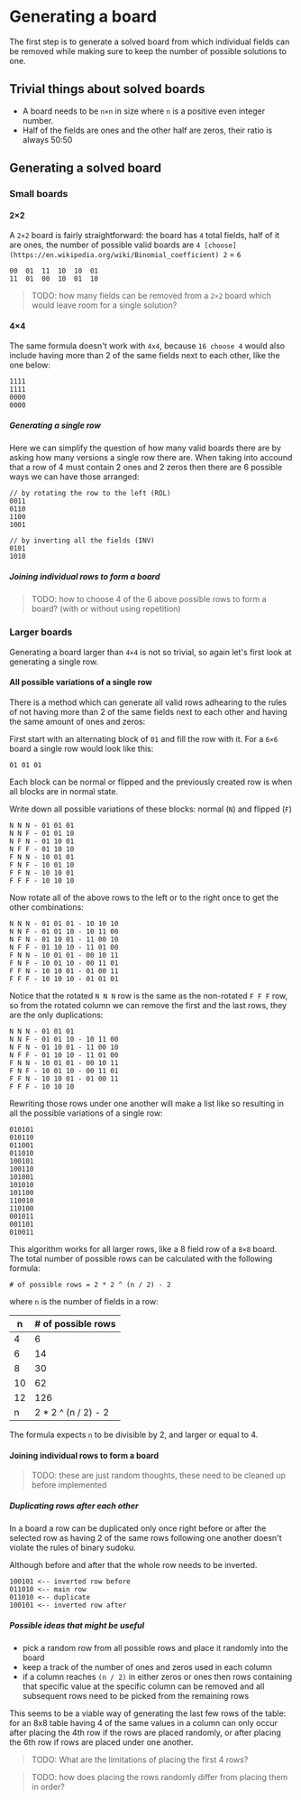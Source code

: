 # Generating a board

The first step is to generate a solved board from which individual fields can be removed while making sure
to keep the number of possible solutions to one.

## Trivial things about solved boards

- A board needs to be `n×n` in size where `n` is a positive even integer number.
- Half of the fields are ones and the other half are zeros, their ratio is always 50:50

## Generating a solved board

### Small boards

#### 2×2

A `2×2` board is fairly straightforward: the board has `4` total fields, half of it are ones, the number of possible
valid boards are `4 [choose](https://en.wikipedia.org/wiki/Binomial_coefficient) 2` = `6`

```
00  01  11  10  10  01
11  01  00  10  01  10
```

> TODO: how many fields can be removed from a `2×2` board which would leave room for a single solution?

#### 4×4

The same formula doesn't work with `4x4`, because `16 choose 4` would also include having more than 2 of the same
fields next to each other, like the one below:

```
1111
1111
0000
0000
```

##### Generating a single row

Here we can simplify the question of how many valid boards there are by asking how many versions a single row
there are. When taking into accound that a row of 4 must contain 2 ones and 2 zeros then there are 6 possible
ways we can have those arranged:

```
// by rotating the row to the left (ROL)
0011
0110
1100
1001

// by inverting all the fields (INV)
0101
1010
```

##### Joining individual rows to form a board

> TODO: how to choose 4 of the 6 above possible rows to form a board? (with or without using repetition)

### Larger boards

Generating a board larger than `4×4` is not so trivial, so again let's first look at generating a single row.

#### All possible variations of a single row

There is a method which can generate all valid
rows adhearing to the rules of not having more than 2 of the same fields next to each other and having the
same amount of ones and zeros:

First start with an alternating block of `01` and fill the row with it. For a `6×6` board a single row would
look like this:

```
01 01 01
```

Each block can be normal or flipped and the previously created row is when all blocks are in normal state.

Write down all possible variations of these blocks: normal (`N`) and flipped (`F`)

```
N N N - 01 01 01
N N F - 01 01 10
N F N - 01 10 01
N F F - 01 10 10
F N N - 10 01 01
F N F - 10 01 10
F F N - 10 10 01
F F F - 10 10 10
```

Now rotate all of the above rows to the left or to the right once to get the other combinations:

```
N N N - 01 01 01 - 10 10 10
N N F - 01 01 10 - 10 11 00
N F N - 01 10 01 - 11 00 10
N F F - 01 10 10 - 11 01 00
F N N - 10 01 01 - 00 10 11
F N F - 10 01 10 - 00 11 01
F F N - 10 10 01 - 01 00 11
F F F - 10 10 10 - 01 01 01
```

Notice that the rotated `N N N` row is the same as the non-rotated `F F F` row, so from the rotated column
we can remove the first and the last rows, they are the only duplications:

```
N N N - 01 01 01
N N F - 01 01 10 - 10 11 00
N F N - 01 10 01 - 11 00 10
N F F - 01 10 10 - 11 01 00
F N N - 10 01 01 - 00 10 11
F N F - 10 01 10 - 00 11 01
F F N - 10 10 01 - 01 00 11
F F F - 10 10 10
```

Rewriting those rows under one another will make a list like so resulting in all the possible variations
of a single row:

```
010101
010110
011001
011010
100101
100110
101001
101010
101100
110010
110100
001011
001101
010011
```

This algorithm works for all larger rows, like a 8 field row of a `8×8` board. The total number of
possible rows can be calculated with the following formula:

```
# of possible rows = 2 * 2 ^ (n / 2) - 2
```

where `n` is the number of fields in a row:

| n   | # of possible rows   |
| --- | -------------------- |
| 4   | 6                    |
| 6   | 14                   |
| 8   | 30                   |
| 10  | 62                   |
| 12  | 126                  |
| n   | 2 \* 2 ^ (n / 2) - 2 |

The formula expects `n` to be divisible by 2, and larger or equal to 4.

#### Joining individual rows to form a board

> TODO: these are just random thoughts, these need to be cleaned up before implemented

##### Duplicating rows after each other

In a board a row can be duplicated only once right before or after the selected row
as having 2 of the same rows following one another doesn't violate the rules of binary sudoku.

Although before and after that the whole row needs to be inverted.

```
100101 <-- inverted row before
011010 <-- main row
011010 <-- duplicate
100101 <-- inverted row after
```

##### Possible ideas that might be useful

- pick a random row from all possible rows and place it randomly into the board
- keep a track of the number of ones and zeros used in each column
- if a column reaches `(n / 2)` in either zeros or ones then rows containing that specific value at the specific
  column can be removed and all subsequent rows need to be picked from the remaining rows

This seems to be a viable way of generating the last few rows of the table:
for an 8x8 table having 4 of the same values in a column can only occur after placing the 4th row if the rows
are placed randomly, or after placing the 6th row if rows are placed under one another.

> TODO: What are the limitations of placing the first 4 rows?

> TODO: how does placing the rows randomly differ from placing them in order?
